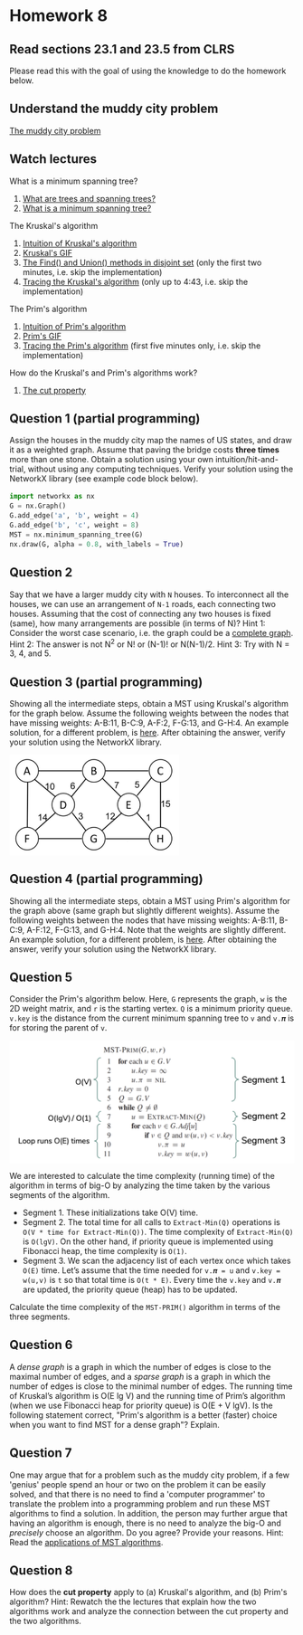 # Homework 8

## Read sections 23.1 and 23.5 from CLRS
Please read this with the goal of using the knowledge to do the homework below.

## Understand the muddy city problem
[The muddy city problem](./muddy_city_problem.md)

## Watch lectures
What is a minimum spanning tree?
1. [What are trees and spanning trees?](https://youtu.be/qD6taefu3-Q)
1. [What is a minimum spanning tree?](https://youtu.be/5INWifzqStU)

The Kruskal's algorithm
1. [Intuition of Kruskal's algorithm](https://youtu.be/AYC1N2QG_VM)
1. [Kruskal's GIF](https://en.wikipedia.org/wiki/Kruskal%27s_algorithm#/media/File:KruskalDemo.gif)
1. [The Find() and Union() methods in disjoint set](https://youtu.be/UBY4sF86KEY) (only the first two minutes, i.e. skip the implementation)
1. [Tracing the Kruskal's algorithm](https://youtu.be/5xosHRdxqHA?t=83) (only up to 4:43, i.e. skip the implementation)

The Prim's algorithm
1. [Intuition of Prim's algorithm](https://youtu.be/c0KKW9Fcve4)
1. [Prim's GIF](https://en.wikipedia.org/wiki/Prim%27s_algorithm#/media/File:PrimAlgDemo.gif)
1. [Tracing the Prim's algorithm](https://youtu.be/z1L3rMzG1_A) (first five minutes only, i.e. skip the implementation)

How do the Kruskal's and Prim's algorithms work?
1. [The cut property](https://youtu.be/QYdZS4S-FyU)

## Question 1 (partial programming)
Assign the houses in the muddy city map the names of US states, and draw it as a weighted graph. Assume that paving the bridge costs **three times** more than one stone. Obtain a solution using your own intuition/hit-and-trial, without using any computing techniques. Verify your solution using the NetworkX library (see example code block below).

```python
import networkx as nx
G = nx.Graph()
G.add_edge('a', 'b', weight = 4)
G.add_edge('b', 'c', weight = 8)
MST = nx.minimum_spanning_tree(G)
nx.draw(G, alpha = 0.8, with_labels = True)
```

## Question 2
Say that we have a larger muddy city with `N` houses. To interconnect all the houses, we can use an arrangement of `N-1` roads, each connecting two houses. Assuming that the cost of connecting any two houses is fixed (same), how many arrangements are possible (in terms of N)? Hint 1: Consider the worst case scenario, i.e. the graph could be a [complete graph](https://en.wikipedia.org/wiki/Complete_graph). Hint 2: The answer is not N<sup>2</sup> or N! or (N-1)! or N(N-1)/2. Hint 3: Try with N = 3, 4, and 5.

## Question 3 (partial programming)
Showing all the intermediate steps, obtain a MST using Kruskal's algorithm for the graph below. Assume the following weights between the nodes that have missing weights: A-B:11, B-C:9, A-F:2, F-G:13, and G-H:4. An example solution, for a different problem, is [here](./kruskals_example.pdf). After obtaining the answer, verify your solution using the NetworkX library.

<img src="mst_problem.png" align="center" width="300"/>

## Question 4 (partial programming)
Showing all the intermediate steps, obtain a MST using Prim's algorithm for the graph above (same graph but slightly different weights). Assume the following weights between the nodes that have missing weights: A-B:11, B-C:9, A-F:12, F-G:13, and G-H:4. Note that the weights are slightly different. An example solution, for a different problem, is [here](./prims_example.pdf). After obtaining the answer, verify your solution using the NetworkX library.

## Question 5
Consider the Prim's algorithm below. Here, `G` represents the graph, `w` is the 2D weight matrix, and `r` is the starting vertex. `Q` is a minimum priority queue. `v.key` is the distance from the current minimum spanning tree to `v` and `v.𝝅` is for storing the parent of `v`. 

<img src="prims_run_time.png" align="middle" width="550"/>

We are interested to calculate the time complexity (running time) of the algorithm in terms of big-O by analyzing the time taken by the various segments of the algorithm.
* Segment 1. These initializations take O(V) time.
* Segment 2. The total time for all calls to `Extract-Min(Q)` operations is `O(V * time for Extract-Min(Q))`. The time complexity of `Extract-Min(Q)` is `O(lgV)`. On the other hand, if priority queue is implemented using Fibonacci heap, the time complexity is `O(1)`.
* Segment 3. We scan the adjacency list of each vertex once which takes `O(E)` time. Let’s assume that the time needed for `v.𝝅 = u` and `v.key = w(u,v)` is `t` so that total time is `O(t * E)`. Every time the `v.key` and `v.𝝅` are updated, the priority queue (heap) has to be updated.

Calculate the time complexity of the `MST-PRIM()` algorithm in terms of the three segments.

<!--
## Question 5
Consider the Prim's algorithm below. Here, `G` represents the graph, `w` is the 2D weight matrix, and `r` is the starting vertex. `Q` is a minimum priority queue. `v.key` is the distance from the current minimum spanning tree to `v` and `v.𝝅` is for storing the parent of `v`. 

<img src="prims_run_time.png" align="middle" width="550"/>

We are interested to calculate the time complexity (running time) of the algorithm in terms of big-O by analyzing the time taken by the various segments of the algorithm.
* Segment 1. These initializations take O(V) time.
* Segment 2. The total time for all calls to `Extract-Min(Q)` operations is `O(V * time for Extract-Min(Q))`. A priority queue's `Extract-Min(Q)` operation can take [various running times](https://en.wikipedia.org/wiki/Priority_queue) based on the implementation. If the priority queue is implemented using binary min-heap, the time complexity of `Extract-Min(Q)` is `O(lgV)`. On the other hand, if priority queue is implemented using Fibonacci heap, the time complexity is `O(1)`.
* Segment 3. We scan the adjacency list of each vertex once which takes `O(E)` time. Let’s assume that the time needed for `v.𝝅 = u` and `v.key = w(u,v)` is `t` so that total time is `O(t * E)`. Every time the `v.key` and `v.𝝅` are updated, the priority queue (heap) has to be updated.

Calculate the time complexity of the `MST-PRIM()` algorithm in terms of the three segments, if (a) Fibonacci heap is used, (b) binary heap is used.
-->
## Question 6
A *dense graph* is a graph in which the number of edges is close to the maximal number of edges, and a *sparse graph* is a graph in which the number of edges is close to the minimal number of edges. The running time of Kruskal’s algorithm is O(E lg V) and the running time of Prim’s algorithm (when we use Fibonacci heap for priority queue) is O(E + V lgV). Is the following statement correct, "Prim's algorithm is a better (faster) choice when you want to find MST for a dense graph"? Explain.

## Question 7
One may argue that for a problem such as the muddy city problem, if a few 'genius' people spend an hour or two on the problem it can be easily solved, and that there is no need to find a 'computer programmer' to translate the problem into a programming problem and run these MST algorithms to find a solution. In addition, the person may further argue that having an algorithm is enough, there is no need to analyze the big-O and *precisely* choose an algorithm. Do you agree? Provide your reasons. Hint: Read the [applications of MST algorithms](https://en.wikipedia.org/wiki/Spanning_tree).

## Question 8
How does the **cut property** apply to (a) Kruskal's algorithm, and (b) Prim's algorithm? Hint: Rewatch the the lectures that explain how the two algorithms work and analyze the connection between the cut property and the two algorithms.
